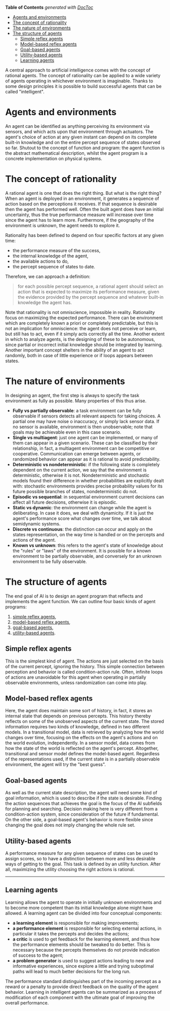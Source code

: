 <!-- START doctoc generated TOC please keep comment here to allow auto update -->
<!-- DON'T EDIT THIS SECTION, INSTEAD RE-RUN doctoc TO UPDATE -->
**Table of Contents**  *generated with [DocToc](https://github.com/thlorenz/doctoc)*

- [Agents and environments](#agents-and-environments)
- [The concept of rationality](#the-concept-of-rationality)
- [The nature of environments](#the-nature-of-environments)
- [The structure of agents](#the-structure-of-agents)
  - [Simple reflex agents](#simple-reflex-agents)
  - [Model-based reflex agents](#model-based-reflex-agents)
  - [Goal-based agents](#goal-based-agents)
  - [Utility-based agents](#utility-based-agents)
  - [Learning agents](#learning-agents)

<!-- END doctoc generated TOC please keep comment here to allow auto update -->

A central approach to artificial intelligence comes with the concept of rational agents.
The concept of rationality can be applied to a wide variety of agents operating in whichever environment is imaginable.
Thanks to some design principles it is possible to build successful agents that can be called "intelligent".
# Agents and environments
An agent can be identified as anything perceiving its environment via sensors, and which acts upon that environment through actuators.
The agent's choice of action at any given instant can depend on its complete built-in knowledge and on the entire percept sequence of states observed so far.
Shutout to the concept of function and program: the agent function is the abstract mathematical description, whilst the agent program is a concrete implementation on physical systems.
# The concept of rationality
A rational agent is one that does the right thing. But what is the right thing?
When an agent is deployed in an environment, it generates a sequence of action based on the perceptions it receives. If that sequence is desirable then the agent has performed well.
Often the built agent does have an initial uncertainty, thus the true performance measure will increase over time since the agent has to learn more.
Furthermore, if the geography of the environment is unknown, the agent needs to explore it.

Rationality has been defined to depend on four specific factors at any given time:
- the performance measure of the success,
- the internal knowledge of the agent,
- the available actions to do,
- the percept sequence of states to date.

Therefore, we can approach a definition:
> for each possible percept sequence, a rational agent should select an action that is expected to maximize its performance measure, given the evidence provided by the percept sequence and whatever built-in knowledge the agent has.

Note that rationality is not omniscience, impossible in reality. Rationality focus on maximizing the expected performance.
There can be environment which are completely known a priori or completely predictable, but this is not an implication for omniscience: the agent does not perceive or learn, but still has to act, even if it simply acts correctly all the time.
Another extent in which to analyze agents, is the designing of these to be autonomous, since partial or incorrect initial knowledge should be integrated by learning.
Another important concept shelters in the ability of an agent to act randomly, both in case of little experience or if loops appears between states.
# The nature of environments
In designing an agent, the first step is always to specify the task environment as fully as possible.
Many properties of this thus arise.
- **Fully vs partially observable**: a task environment can be fully observable if sensors detects all relevant aspects for taking choices. A partial one may have noise o inaccuracy, or simply lack sensor data. If no sensor is available, environment is then unobservable; note that goals may be achievable even in this case scenario.
- **Single vs multiagent**: just one agent can be implemented, or many of them can appear in a given scenario. These can be classified by their relationship, in fact, a multiagent environment can be competitive or cooperative. Communication can emerge between agents, or randomized behavior can appear as it is rational to avoid predictability.
- **Deterministic vs nondeterministic**: if the following state is completely dependent on the current action, we say that the environment is deterministic, otherwise it is not. Nondeterministic and stochastic models found their difference in whether probabilities are explicitly dealt with: stochastic environments provides precise probability values for its future possible branches of states, nondeterministic do not.
- **Episodic vs sequential**: in sequential environment current decisions can affect all future decisions, otherwise it is episodic.
- **Static vs dynamic**: the environment can change while the agent is deliberating. In case it does, we deal with dynamicity. If it is just the agent's performance score what changes over time, we talk about semidynamic systems.
- **Discrete vs continuous**: the distinction can occur and apply on the states representation, on the way time is handled or on the percepts and actions of the agent.
- **Known vs unknown**: this refers to the agent's state of knowledge about the "rules" or "laws" of the environment. It is possible for a known environment to be partially observable, and conversely for an unknown environment to be fully observable.
# The structure of agents
The end goal of AI is to design an agent program that reflects and implements the agent function.
We can outline four basic kinds of agent programs:
1. [simple reflex agents](#simple-reflex-agents),
2. [model-based reflex agents](#model-based-reflex-agents),
3. [goal-based agents](#goal-based-agents),
4. [utility-based agents](#utility-based-agents).
## Simple reflex agents
This is the simplest kind of agent. The actions are just selected on the basis of the current percept, ignoring the history.
This simple connection between perception and behavior is called condition-action rule.
Often, infinite loops of actions are unavoidable for this agent when operating in partially observable environments, unless randomization can come into play.
## Model-based reflex agents
Here, the agent does maintain some sort of history, in fact, it stores an internal state that depends on previous percepts. This history thereby reflects on some of the unobserved aspects of the current state.
The stored information requires two kinds of knowledge, defined in two different models.
In a transitional model, data is retrieved by analyzing how the world changes over time, focusing on the effects on the agent's actions and on the world evolution, independently.
In a sensor model, data comes from how the state of the world is reflected on the agent's percept.
Altogether, transitional and sensor model defines the model-based agent.
Regardless of the representations used, if the current state is in a partially observable environment, the agent will try the "best guess".
## Goal-based agents
As well as the current state description, the agent will need some kind of goal information, which is used to describe if the state is desirable.
Finding the action sequences that achieves the goal is the focus of the AI subfields for planning and searching.
Decision making here is very different from a condition-action system, since consideration of the future if fundamental.
On the other side, a goal-based agent's behavior is more flexible since changing the goal does not imply changing the whole rule set.
## Utility-based agents
A performance measure for any given sequence of states can be used to assign scores, so to have a distinction between more and less desirable ways of getting to the goal.
This task is defined by an utility function.
After all, maximizing the utility choosing the right actions is rational.
- - -
## Learning agents
Learning allows the agent to operate in initially unknown environments and to become more competent than its initial knowledge alone might have allowed.
A learning agent can be divided into four conceptual components:
- **a learning element** is responsible for making improvements;
- **a performance element** is responsible for selecting external actions, in particular it takes the percepts and decides the actions;
- **a critic** is used to get feedback for the learning element, and thus how the performance elements should be tweaked to do better. This is necessary because the percepts themselves do not provide indication of success to the agent;
- **a problem generator** is used to suggest actions leading to new and informative experiences, since explore a little and trying suboptimal paths will lead to much better decisions for the long run.

The performance standard distinguishes part of the incoming percept as a reward or a penalty to provide direct feedback on the quality of the agent behavior.
Learning in intelligent agents can be summarized as a process of modification of each component with the ultimate goal of improving the overall performance.